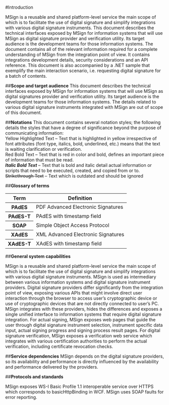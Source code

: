 #Introduction

MSign is a reusable and shared platform-level service the main scope of which is to facilitate the use of digital signature and simplify integrations with various digital signature instruments.
This document describes the technical interfaces exposed by MSign for information systems that will use MSign as digital signature provider and verification utility. Its target audience is the development teams for those information systems.
The document contains all of the relevant information required for a complete understanding of MSign from the integration point of view. It contains integrations development details, security considerations and an API reference.
This document is also accompanied by a .NET sample that exemplify the main interaction scenario, i.e. requesting digital signature for a batch of contents.

##**Scope and target audience**
This document describes the technical interfaces exposed by MSign for information systems that will use MSign as digital signatures provider and verification utility. Its target audience is the development teams for those information systems.
The details related to various digital signature instruments integrated with MSign are out of scope of this document.

##**Notations**
This document contains several notation styles; the following details the styles that have a degree of significance beyond the purpose of communicating information:
<br><span class="highlight-text-yellow">Yellow Highlighted Text</span> – Text that is highlighted in yellow irrespective of font attributes (font type, italics, bold, underlined, etc.) means that the text is waiting clarification or verification.
<br><span class="red-bold-text">Red Bold Text</span> – Text that is red in color and bold, defines an important piece of information that must be read.
<br>***Italic Bold Text*** – Text that is bold and italic detail actual information or scripts that need to be executed, created, and copied from or to.
<br>~~Strikethrough Text~~ – Text which is outdated and should be ignored

##**Glossary of terms**

<table>
    <thead>
         <tr>
            <th><strong>Term</strong></th>
            <th><strong>Definition</strong></th>
        </tr>
    </thead>
    <tbody>
        <tr>
            <th><strong>PAdES</strong></th>
            <td>PDF Advanced Electronic Signatures</td>
        </tr>
        <tr>
            <th><strong>PAdES-T</strong></th>
            <td>PAdES with timestamp field</td>
        </tr>
        <tr>
            <th><strong>SOAP</strong></th>
            <td>Simple Object Access Protocol</td>
        </tr>
        <tr>
            <th><strong>XAdES</strong></th>
            <td>XML Advanced Electronic Signatures</td>
        </tr>
        <tr>
            <th><strong>XAdES-T</strong></th>
            <td>XAdES with timestamp field</td>
        </tr>
    </tbody>
</table>

##**General system capabilities**

MSign is a reusable and shared platform-level service the main scope of which is to facilitate the use of digital signature and simplify integrations with various digital signature instruments.
MSign is used as intermediary between various information systems and digital signature instrument providers. Digital signature providers differ significantly from the integration point of view, exposing various APIs that might involve direct user interaction through the browser to access user’s cryptographic device or use of cryptographic devices that are not directly connected to user’s PC. MSign integrates with these providers, hides the differences and exposes a single unified interface to information systems that require digital signature integration.
For actual signing, MSign exposes web pages that guide the user through digital signature instrument selection, instrument specific data input, actual signing progress and signing process result pages.
For digital signature verification, MSign exposes a verification web service which integrates with various certification authorities to perform the actual verification, including certificate revocation checks.

##**Service dependencies**
MSign depends on the digital signature providers, so its availability and performance is directly influenced by the availability and performance delivered by the providers.

##**Protocols and standards**

MSign exposes WS-I Basic Profile 1.1 interoperable service over HTTPS which corresponds to basicHttpBinding in WCF. MSign uses SOAP faults for error reporting.